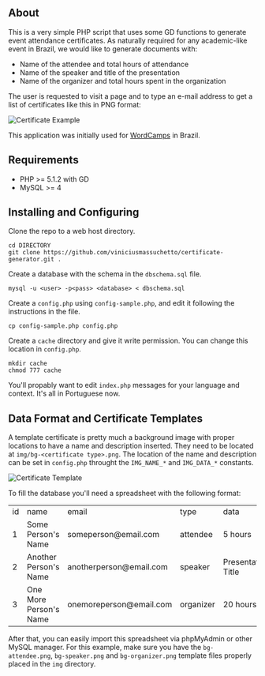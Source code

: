 About
-----

This is a very simple PHP script that uses some GD functions to generate event
attendance certificates. As naturally required for any academic-like event in
Brazil, we would like to generate documents with:

 * Name of the attendee and total hours of attendance
 * Name of the speaker and title of the presentation
 * Name of the organizer and total hours spent in the organization

The user is requested to visit a page and to type an e-mail address to get a
list of certificates like this in PNG format:

![Certificate Example](https://github.com/viniciusmassuchetto/certificate-generator/raw/master/doc/certificate-example.png)

This application was initially used for [WordCamps](http://wordcamp.org) in Brazil.


Requirements
------------

 * PHP >= 5.1.2 with GD
 * MySQL >= 4


Installing and Configuring
--------------------------

Clone the repo to a web host directory.

    cd DIRECTORY
    git clone https://github.com/viniciusmassuchetto/certificate-generator.git .

Create a database with the schema in the `dbschema.sql` file.

    mysql -u <user> -p<pass> <database> < dbschema.sql

Create a `config.php` using `config-sample.php`, and edit it following the
instructions in the file.

    cp config-sample.php config.php

Create a `cache` directory and give it write permission. You can change this
location in `config.php`.

    mkdir cache
    chmod 777 cache

You'll propably want to edit `index.php` messages for your language and
context. It's all in Portuguese now.


Data Format and Certificate Templates
-------------------------------------

A template certificate is pretty much a background image with proper locations
to have a name and description inserted. They need to be located at
`img/bg-<certificate type>.png`. The location of the name and description can
be set in `config.php` throught the `IMG_NAME_*` and `IMG_DATA_*` constants.

![Certificate Template](https://github.com/viniciusmassuchetto/certificate-generator/raw/master/doc/certificate-template.png)


To fill the database you'll need a spreadsheet with the following format:

<table>
  <tr>
    <td>id</td>
    <td>name</td>
    <td>email</td>
    <td>type</td>
    <td>data</td>
  </tr>
  <tr>
    <td>1</td>
    <td>Some Person's Name</td>
    <td>someperson@email.com</td>
    <td>attendee</td>
    <td>5 hours</td>
  </tr>
  <tr>
    <td>2</td>
    <td>Another Person's Name</td>
    <td>anotherperson@email.com</td>
    <td>speaker</td>
    <td>Presentation Title</td>
  </tr>
  <tr>
    <td>3</td>
    <td>One More Person's Name</td>
    <td>onemoreperson@email.com</td>
    <td>organizer</td>
    <td>20 hours</td>
  </tr>
</table>

After that, you can easily import this spreadsheet via phpMyAdmin or other
MySQL manager.  For this example, make sure you have the `bg-attendee.png`,
`bg-speaker.png` and `bg-organizer.png` template files properly placed in the
`img` directory.
